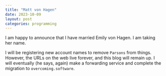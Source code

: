 ```yaml
---
title: "Matt von Hagen"
date: 2023-10-09
layout: post
categories: programming
---
```


I am happy to announce that I have married Emily von Hagen.
I am taking her name.

I will be registering new account names to remove `Parsons` from things.
However, the URLs on the web live forever, and this blog will remain up.
I will eventually (he says, again) make a forwarding service and complete the migration to `overcoming.software`.
